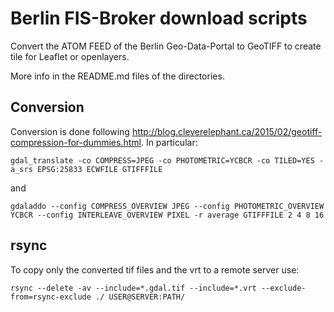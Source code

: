 Berlin FIS-Broker download scripts
==================================

Convert the ATOM FEED of the Berlin Geo-Data-Portal to GeoTIFF to create tile for Leaflet or openlayers.

More info in the README.md files of the directories.


Conversion
----------

Conversion is done following http://blog.cleverelephant.ca/2015/02/geotiff-compression-for-dummies.html. In particular:

```
gdal_translate -co COMPRESS=JPEG -co PHOTOMETRIC=YCBCR -co TILED=YES -a_srs EPSG:25833 ECWFILE GTIFFFILE
```

and

```
gdaladdo --config COMPRESS_OVERVIEW JPEG --config PHOTOMETRIC_OVERVIEW YCBCR --config INTERLEAVE_OVERVIEW PIXEL -r average GTIFFFILE 2 4 8 16
```

rsync
-----

To copy only the converted tif files and the vrt to a remote server use:

```
rsync --delete -av --include=*.gdal.tif --include=*.vrt --exclude-from=rsync-exclude ./ USER@SERVER:PATH/
```